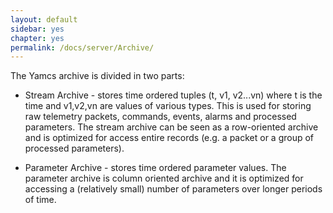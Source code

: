 ```yaml
---
layout: default
sidebar: yes
chapter: yes
permalink: /docs/server/Archive/
---
```

The Yamcs archive is divided in two parts:
* Stream Archive - stores time ordered tuples (t, v1, v2...vn) where t is the time and v1,v2,vn are values of various types. This is used for storing raw telemetry packets, 
  commands, events, alarms and processed parameters. The stream archive can be seen as a row-oriented archive and is optimized for access entire records (e.g. a packet or a group of processed parameters).

* Parameter Archive - stores time ordered parameter values. The parameter archive is column oriented archive and it is optimized for accessing a (relatively small)
  number of parameters over longer periods of time.
